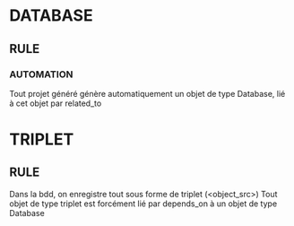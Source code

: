 # DATABASE
## RULE
### AUTOMATION 
Tout projet généré génère automatiquement un objet de type Database, lié à cet objet par related_to 


# TRIPLET
## RULE
Dans la bdd, on enregistre tout sous forme de triplet (<object_src>)
Tout objet de type triplet est forcément lié par depends_on à un objet de type Database
